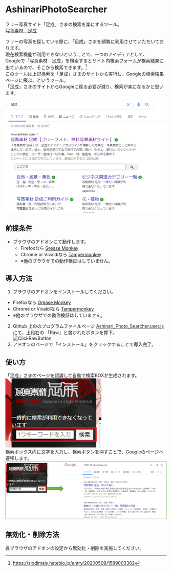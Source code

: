 # AshinariPhotoSearcher

フリー写真サイト「足成」さまの検索を楽にするツール。\
[写真素材　足成](http://www.ashinari.com)

フリーの写真を探している際に、「足成」さまを頻繁に利用させていただいております。\
現在検索機能が利用できないということで、一つのアイディアとして、\
Googleで「写真素材　足成」を検索するとサイト内検索フォームが検索結果に出ているので、そこから検索できます。[^1]\
このツールは上記検索を「足成」さまのサイトから実行し、Googleの検索結果ページに飛ぶ、というツール。\
「足成」さまのサイトからGoogleに戻る必要が減り、検索が楽になるかと思います。\
![Google検索方法](./ashinari_google_search_image.png)

[^1]:https://siodimaly.hateblo.jp/entry/20200509/1589003382
[^1]: TRPGをやるときに便利なサイトさんまとめ

## 前提条件
* ブラウザのアドオンにて動作します。
  * Firefoxなら [Grease Monkey](https://addons.mozilla.org/ja/firefox/addon/greasemonkey/)
  * Chrome or Vivaldiなら [Tampermonkey](https://chrome.google.com/webstore/detail/tampermonkey/dhdgffkkebhmkfjojejmpbldmpobfkfo?hl=ja)
  * ※他のブラウザでの動作検証はしていません。

## 導入方法
1. ブラウザのアドオンをインストールしてください。
  * Firefoxなら [Grease Monkey](https://addons.mozilla.org/ja/firefox/addon/greasemonkey/)
  * Chrome or Vivaldiなら [Tampermonkey](https://chrome.google.com/webstore/detail/tampermonkey/dhdgffkkebhmkfjojejmpbldmpobfkfo?hl=ja)
  * ※他のブラウザでの動作検証はしていません。
2. Github 上ののプログラムファイルページ [Ashinari_Photo_Searcher.user.js](Ashinari_Photo_Searcher.user.js) にて、上段右の 「Raw」と書かれたボタンを押下。\
![ClickRawButton](../../../KindleUnlimitedSearcher/blob/main/ClickRaw.png)
3. アドオンのページで「インストール」をクリックすることで導入完了。

## 使い方
「足成」さまのページを認識して自動で検索BOXが生成されます。\
<img width="300" alt="Google検索方法" src="./ashinari_google_search_box.png">\
検索ボックス内に文字を入力し、検索ボタンを押すことで、Googleのページへ遷移します。\
![Google検索結果](./ashinari_google_search_resultv2.png)


## 無効化・削除方法
各ブラウザのアドオンの設定から無効化・削除を実施してください。

